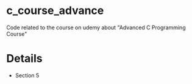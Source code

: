c_course_advance
===============

Code related to the course on udemy about "Advanced C Programming Course"

Details
============

* Section 5
